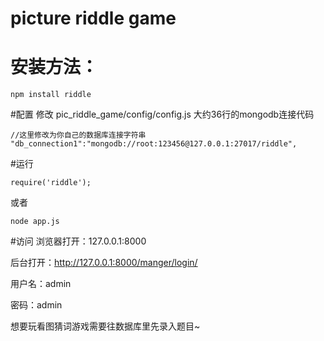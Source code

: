 # picture riddle game
# 安装方法：
	npm install riddle
#配置
修改 pic_riddle_game/config/config.js 大约36行的mongodb连接代码

	//这里修改为你自己的数据库连接字符串
	"db_connection1":"mongodb://root:123456@127.0.0.1:27017/riddle", 

#运行

	require('riddle');

或者
	
	node app.js

#访问
浏览器打开：127.0.0.1:8000

后台打开：http://127.0.0.1:8000/manger/login/

用户名：admin

密码：admin

想要玩看图猜词游戏需要往数据库里先录入题目~